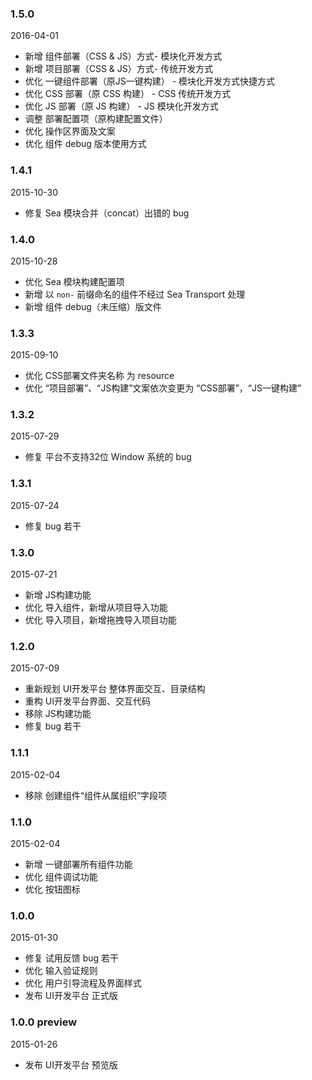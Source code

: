 ### 1.5.0

2016-04-01

* 新增 组件部署（CSS & JS）方式- 模块化开发方式
* 新增 项目部署（CSS & JS）方式- 传统开发方式
* 优化 一键组件部署（原JS一键构建） - 模块化开发方式快捷方式
* 优化 CSS 部署（原 CSS 构建） - CSS 传统开发方式
* 优化 JS 部署（原 JS 构建） - JS 模块化开发方式
* 调整 部署配置项（原构建配置文件）
* 优化 操作区界面及文案
* 优化 组件 debug 版本使用方式

### 1.4.1

2015-10-30

* 修复 Sea 模块合并（concat）出错的 bug

### 1.4.0

2015-10-28

* 优化 Sea 模块构建配置项
* 新增 以 `non-` 前缀命名的组件不经过 Sea Transport 处理
* 新增 组件 debug（未压缩）版文件

### 1.3.3

2015-09-10

* 优化 CSS部署文件夹名称 为 resource
* 优化 “项目部署”、“JS构建”文案依次变更为 “CSS部署”，“JS一键构建”

### 1.3.2

2015-07-29

* 修复 平台不支持32位 Window 系统的 bug

### 1.3.1

2015-07-24

* 修复 bug 若干

### 1.3.0

2015-07-21

* 新增 JS构建功能
* 优化 导入组件，新增从项目导入功能
* 优化 导入项目，新增拖拽导入项目功能

### 1.2.0

2015-07-09

* 重新规划 UI开发平台 整体界面交互、目录结构
* 重构 UI开发平台界面、交互代码
* 移除 JS构建功能
* 修复 bug 若干

### 1.1.1

2015-02-04

* 移除 创建组件“组件从属组织”字段项

### 1.1.0

2015-02-04

* 新增 一键部署所有组件功能
* 优化 组件调试功能
* 优化 按钮图标

### 1.0.0

2015-01-30

* 修复 试用反馈 bug 若干
* 优化 输入验证规则
* 优化 用户引导流程及界面样式
* 发布 UI开发平台 正式版

### 1.0.0 preview

2015-01-26

* 发布 UI开发平台 预览版

